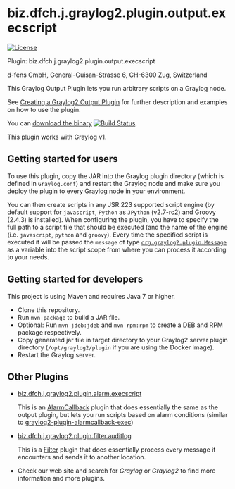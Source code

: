 biz.dfch.j.graylog2.plugin.output.execscript 
============================================

[![License](https://img.shields.io/badge/license-Apache%20License%202.0-blue.svg)](https://github.com/dfch/biz.dfch.j.graylog2.plugin.output.execscript/blob/master/LICENSE)

Plugin: biz.dfch.j.graylog2.plugin.output.execscript

d-fens GmbH, General-Guisan-Strasse 6, CH-6300 Zug, Switzerland

This Graylog Output Plugin lets you run arbitrary scripts on a Graylog node.

See [Creating a Graylog2 Output Plugin](http://d-fens.ch/2015/01/07/howto-creating-a-graylog2-output-plugin/) for further description and examples on how to use the plugin.

You can [download the binary](https://github.com/dfch/biz.dfch.j.graylog2.plugin.output.execscript/releases) [![Build Status](https://drone.io/github.com/dfch/biz.dfch.j.graylog2.plugin.output.execscript/status.png)](https://drone.io/github.com/dfch/biz.dfch.j.graylog2.plugin.output.execscript/latest).

This plugin works with Graylog v1.

Getting started for users
-------------------------
To use this plugin, copy the JAR into the Graylog plugin directory (which is defined in `Graylog.conf`) and restart the Graylog node and make sure you deploy the plugin to every Graylog node in your environment.

You can then create scripts in any JSR.223 supported script engine (by default support for `javascript`, `Python` as `JPython` (v2.7-rc2) and Groovy (2.4.3) is installed). When configuring the plugin, you have to specify the full path to a script file that should be executed (and the name of the engine (i.e. `javascript`, `python` and `groovy`). 
Every time the specified script is executed it will be passed the `message` of type [`org.graylog2.plugin.Message`](https://github.com/Graylog2/graylog2-server/blob/master/graylog2-plugin-interfaces/src/main/java/org/graylog2/plugin/Message.java) as a variable into the script scope from where you can process it according to your needs. 

Getting started for developers
------------------------------

This project is using Maven and requires Java 7 or higher.

* Clone this repository.
* Run `mvn package` to build a JAR file.
* Optional: Run `mvn jdeb:jdeb` and `mvn rpm:rpm` to create a DEB and RPM package respectively.
* Copy generated jar file in target directory to your Graylog2 server plugin directory (```/opt/graylog2/plugin``` if you are using the Docker image).
* Restart the Graylog server.

Other Plugins
-------------

* [biz.dfch.j.graylog2.plugin.alarm.execscript](https://github.com/dfch/biz.dfch.j.graylog2.plugin.alarm.execscript) 
  
  This is an [AlarmCallback](https://www.graylog2.org/resources/documentation/general/plugins) plugin that does essentially the same as the output plugin, but lets you run scripts based on alarm conditions (similar to [graylog2-plugin-alarmcallback-exec](https://github.com/lennartkoopmann/graylog2-plugin-alarmcallback-exec))

* [biz.dfch.j.graylog2.plugin.filter.auditlog](https://github.com/dfch/biz.dfch.j.graylog2.plugin.filter.auditlog) 
  
  This is a [Filter](https://www.graylog2.org/resources/documentation/general/plugins) plugin that does essentially process every message it encounters and sends it to another location.

* Check our web site and search for *Graylog* or *Graylog2* to find more information and more plugins.
